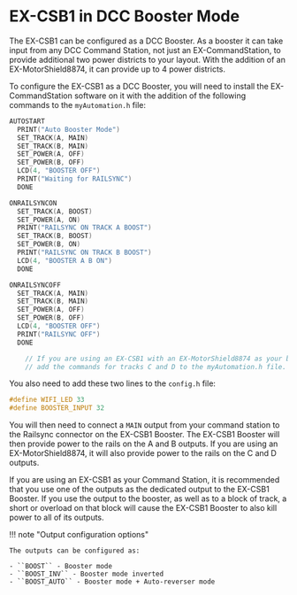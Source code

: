 # EX-CSB1 in DCC Booster Mode

The EX-CSB1 can be configured as a DCC Booster.  As a booster it can take input from any DCC Command Station, not just an EX-CommandStation, to provide additional two power districts to your layout.  With the addition of an EX-MotorShield8874, it can provide up to 4 power districts.

To configure the EX-CSB1 as a DCC Booster, you will need to install the EX-CommandStation software on it with the addition of the following commands to the ``myAutomation.h`` file:

```c++
AUTOSTART
  PRINT("Auto Booster Mode")
  SET_TRACK(A, MAIN)
  SET_TRACK(B, MAIN)
  SET_POWER(A, OFF)
  SET_POWER(B, OFF)
  LCD(4, "BOOSTER OFF")
  PRINT("Waiting for RAILSYNC")
  DONE

ONRAILSYNCON
  SET_TRACK(A, BOOST)
  SET_POWER(A, ON)
  PRINT("RAILSYNC ON TRACK A BOOST")
  SET_TRACK(B, BOOST)
  SET_POWER(B, ON)
  PRINT("RAILSYNC ON TRACK B BOOST")
  LCD(4, "BOOSTER A B ON")
  DONE

ONRAILSYNCOFF
  SET_TRACK(A, MAIN)
  SET_TRACK(B, MAIN)
  SET_POWER(A, OFF)
  SET_POWER(B, OFF)
  LCD(4, "BOOSTER OFF")
  PRINT("RAILSYNC OFF")
  DONE

    // If you are using an EX-CSB1 with an EX-MotorShield8874 as your booster,
    // add the commands for tracks C and D to the myAutomation.h file.
```

You also need to add these two lines to the ``config.h`` file:

```c++
#define WIFI_LED 33
#define BOOSTER_INPUT 32
```

You will then need to connect a ``MAIN`` output from your command station to the Railsync connector on the EX-CSB1 Booster.  The EX-CSB1 Booster will then provide power to the rails on the A and B outputs.  If you are using an EX-MotorShield8874, it will also provide power to the rails on the C and D outputs.

If you are using an EX-CSB1 as your Command Station, it is recommended that you use one of the outputs as the dedicated output to the EX-CSB1 Booster. If you use the output to the booster, as well as to a block of track, a short or overload on that block will cause the EX-CSB1 Booster to also kill power to all of its outputs.

!!! note "Output configuration options"

    The outputs can be configured as:

    - ``BOOST`` - Booster mode
    - ``BOOST_INV`` - Booster mode inverted
    - ``BOOST_AUTO`` - Booster mode + Auto-reverser mode
